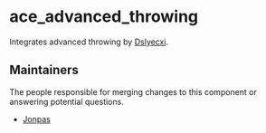 ace_advanced_throwing
===================

Integrates advanced throwing by [Dslyecxi](https://github.com/dslyecxi).


## Maintainers

The people responsible for merging changes to this component or answering potential questions.

- [Jonpas](https://github.com/jonpas)
